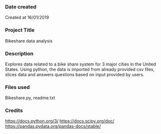 ### Date created
Created at 16/01/2019

### Project Title
Bikeshare data analysis

### Description
Explores data related to a bike share system for 3 major cities in the United States. Using python, the data is imported from already provided csv files, slices data and answers questions based on input provided by users.

### Files used
Bikeshare.py, readme.txt

### Credits
https://docs.python.org/3/
https://docs.scipy.org/doc/
https://pandas.pydata.org/pandas-docs/stable/

